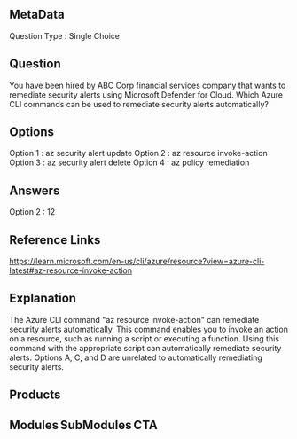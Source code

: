 ## MetaData
Question Type : Single Choice

## Question
You have been hired by ABC Corp financial services company that wants to remediate security alerts using Microsoft Defender for Cloud. Which Azure CLI commands can be used to remediate security alerts automatically? 

## Options
Option 1 : az security alert update 
Option 2 : az resource invoke-action 
Option 3 : az security alert delete 
Option 4 :  az policy remediation 

## Answers
Option 2 : 12

## Reference Links
 https://learn.microsoft.com/en-us/cli/azure/resource?view=azure-cli-latest#az-resource-invoke-action
 
## Explanation
The Azure CLI command "az resource invoke-action" can remediate security alerts automatically. This command enables you to invoke an action on a resource, such as running a script or executing a function. Using this command with the appropriate script can automatically remediate security alerts. Options A, C, and D are unrelated to automatically remediating security alerts.

## Products 


## Modules SubModules CTA 
